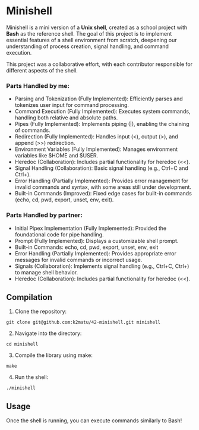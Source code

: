 # Minishell

Minishell is a mini version of a **Unix shell**, created as a school project with **Bash** as the reference shell. The goal of this project is to implement essential features of a shell environment from scratch, deepening our understanding of process creation, signal handling, and command execution.

This project was a collaborative effort, with each contributor responsible for different aspects of the shell.

### Parts Handled by me:

- Parsing and Tokenization (Fully Implemented): Efficiently parses and tokenizes user input for command processing.
- Command Execution (Fully Implemented): Executes system commands, handling both relative and absolute paths.
- Pipes (Fully Implemented): Implements piping (|), enabling the chaining of commands.
- Redirection (Fully Implemented): Handles input (<), output (>), and append (>>) redirection.
- Environment Variables (Fully Implemented): Manages environment variables like $HOME and $USER.
- Heredoc (Collaboration): Includes partial functionality for heredoc (<<).
- Signal Handling (Collaboration): Basic signal handling (e.g., Ctrl+C and Ctrl+\).
- Error Handling (Partially Implemented): Provides error management for invalid commands and syntax, with some areas still under development.
- Built-in Commands (Improved): Fixed edge cases for built-in commands (echo, cd, pwd, export, unset, env, exit).

### Parts Handled by partner:
- Initial Pipex Implementation (Fully Implemented): Provided the foundational code for pipe handling.
- Prompt (Fully Implemented): Displays a customizable shell prompt.
- Built-in Commands: echo, cd, pwd, export, unset, env, exit
- Error Handling (Partially Implemented): Provides appropriate error messages for invalid commands or incorrect usage.
- Signals (Collaboration): Implements signal handling (e.g., Ctrl+C, Ctrl+\) to manage shell behavior.
- Heredoc (Collaboration): Includes partial functionality for heredoc (<<).


## Compilation
1. Clone the repository:
```
git clone git@github.com:k2matu/42-minishell.git minishell
````
2. Navigate into the directory:
```
cd minishell
```
3. Compile the library using make:
```
make
```
4. Run the shell:
```
./minishell
```

## Usage
Once the shell is running, you can execute commands similarly to Bash!
